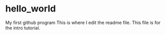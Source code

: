 # hello_world
My first github program
This is where I edit the readme file.
This file is for the intro tutorial. 
